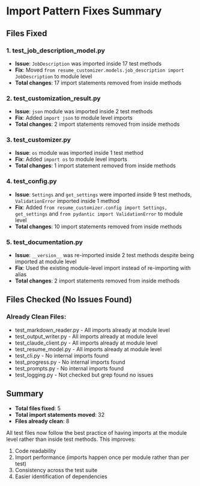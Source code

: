# Import Pattern Fixes Summary

## Files Fixed

### 1. test_job_description_model.py
- **Issue**: `JobDescription` was imported inside 17 test methods
- **Fix**: Moved `from resume_customizer.models.job_description import JobDescription` to module level
- **Total changes**: 17 import statements removed from inside methods

### 2. test_customization_result.py  
- **Issue**: `json` module was imported inside 2 test methods
- **Fix**: Added `import json` to module level imports
- **Total changes**: 2 import statements removed from inside methods

### 3. test_customizer.py
- **Issue**: `os` module was imported inside 1 test method
- **Fix**: Added `import os` to module level imports
- **Total changes**: 1 import statement removed from inside methods

### 4. test_config.py
- **Issue**: `Settings` and `get_settings` were imported inside 9 test methods, `ValidationError` imported inside 1 method
- **Fix**: Added `from resume_customizer.config import Settings, get_settings` and `from pydantic import ValidationError` to module level
- **Total changes**: 10 import statements removed from inside methods

### 5. test_documentation.py
- **Issue**: `__version__` was re-imported inside 2 test methods despite being imported at module level
- **Fix**: Used the existing module-level import instead of re-importing with alias
- **Total changes**: 2 import statements removed from inside methods

## Files Checked (No Issues Found)

### Already Clean Files:
- test_markdown_reader.py - All imports already at module level
- test_output_writer.py - All imports already at module level  
- test_claude_client.py - All imports already at module level
- test_resume_model.py - All imports already at module level
- test_cli.py - No internal imports found
- test_progress.py - No internal imports found
- test_prompts.py - No internal imports found
- test_logging.py - Not checked but grep found no issues

## Summary

- **Total files fixed**: 5
- **Total import statements moved**: 32
- **Files already clean**: 8

All test files now follow the best practice of having imports at the module level rather than inside test methods. This improves:
1. Code readability
2. Import performance (imports happen once per module rather than per test)
3. Consistency across the test suite
4. Easier identification of dependencies